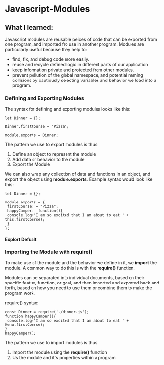 # Javascript-Modules

## What I learned:

Javascript modules are reusable peices of code that can be exported from one program, and imported fro use in another program. Modules are particularly useful because they help to:

* find, fix, and debug code more easily.
* reuse and recycle defined logic in different parts of our application
* keep information private and protected from other modules.
* prevent pollution of the global namespace, and potential naming collisions by cautiously selecting variables and behavior we load into a program.

### Defining and Exporting Modules

The syntax for defining and exporting modules looks like this:

```
let Dinner = {};

Dinner.firstCourse = "Pizza";

module.exports = Dinner;
```

The pattern we use to export modules is thus:

1.  Define an object to represent the module
2.  Add data or behavior to the module
3.  Export the Module

We can also wrap any collection of data and functions in an object, and export the object using **module.exports**. Example syntax would look like this:

```
let Dinner = {};

module.exports = {
 firstCourse: = "Pizza";
 happyCamper:  function(){
 console.log('I am so excited that I am about to eat ' + this.firstCourse);
 }
};
```

#### Explort Defualt

### Importing the Module with **require()**

To make use of the module and the behavior we define in it, we **import** the module. A common way to do this is with the **require()** function.

Modules can be separated into individual documents, based on their specific featue, function, or goal, and then imported and exported back and forth, based on how you need to use them or combine them to make the program work.

require() syntax:

```
const Dinner = require('./dinner.js');
function happyCamper(){
 console.log('I am so excited that I am about to eat ' + Menu.firstCourse);
}
happyCamper();
```

The pattern we use to import modules is thus:

1.  Import the module using the **require()** function
2.  Us the module and it's properties within a program
